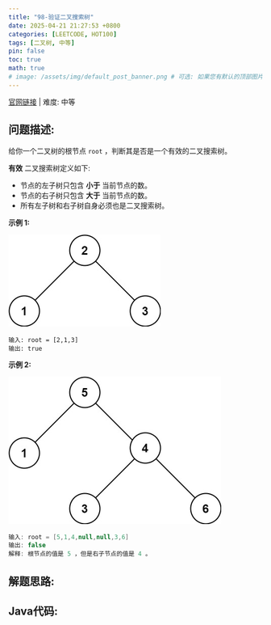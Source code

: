 ```yaml
---
title: "98-验证二叉搜索树"
date: 2025-04-21 21:27:53 +0800
categories: [LEETCODE, HOT100]
tags: [二叉树, 中等]
pin: false
toc: true
math: true
# image: /assets/img/default_post_banner.png # 可选: 如果您有默认的顶部图片，取消注释并修改路径
---
```


[官网链接](https://leetcode.cn/problems/validate-binary-search-tree/) \| 难度: 中等

## 问题描述: 

给你一个二叉树的根节点 `root` ，判断其是否是一个有效的二叉搜索树。

**有效** 二叉搜索树定义如下: 

- 节点的左子树只包含 **小于** 当前节点的数。
- 节点的右子树只包含 **大于** 当前节点的数。
- 所有左子树和右子树自身必须也是二叉搜索树。

**示例 1:**

![img](../../../../assets/img/posts/p98_0.jpg)

```
输入: root = [2,1,3]
输出: true
```

**示例 2:**

![img](../../../../assets/img/posts/p98_1.jpg)

```java
输入: root = [5,1,4,null,null,3,6]
输出: false
解释: 根节点的值是 5 ，但是右子节点的值是 4 。
```



## 解题思路: 



## Java代码: 

